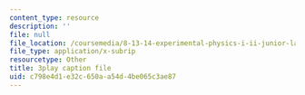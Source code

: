 ```yaml
---
content_type: resource
description: ''
file: null
file_location: /coursemedia/8-13-14-experimental-physics-i-ii-junior-lab-fall-2016-spring-2017/c798e4d1e32c650aa54d4be065c3ae87_BH64jOFmxuw.srt
file_type: application/x-subrip
resourcetype: Other
title: 3play caption file
uid: c798e4d1-e32c-650a-a54d-4be065c3ae87
---
```

